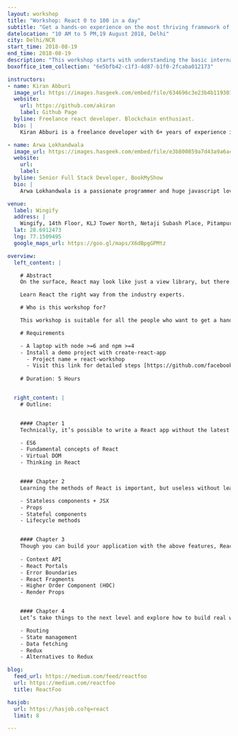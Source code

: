 ```yaml
---
layout: workshop
title: "Workshop: React 0 to 100 in a day"
subtitle: "Get a hands-on experience on the most thriving framework of 2018 and create your own React.js application"
datelocation: "10 AM to 5 PM,19 August 2018, Delhi"
city: Delhi/NCR
start_time: 2018-08-19
end_time: 2018-08-19
description: "This workshop starts with understanding the basic internals of React before exploring how to \"think in React\", best practices and solutions to real problems that you will experience while building an application."
boxoffice_item_collection: "6e5bfb42-c1f3-4d87-b1f0-2fcaba012173"

instructors:
- name: Kiran Abburi
  image_url: https://images.hasgeek.com/embed/file/634696c3e23b4b11930160bc77dc106f
  website:
    url: https://github.com/akiran
    label: Github Page
  byline: Freelance react developer. Blockchain enthusiast.
  bio: |
    Kiran Abburi is a freelance developer with 6+ years of experience in web development. He primarily works on reactjs, nodejs and GraphQL projects. He is also an organizer of the Reactjs Bangalore meetup group.

- name: Arwa Lokhandwala
  image_url: https://images.hasgeek.com/embed/file/e3b800859a7d43a9a6ac95cecec6cbbf
  website:
    url: 
    label: 
  byline: Senior Full Stack Developer, BookMyShow
  bio: |
    Arwa Lokhandwala is a passionate programmer and huge javascript lover who wants to create the best possible thing and deliver the best experience which a user can ever have. Currently working at BookMyShow as a Senior Full Stack Developer responsible for delivering the best possible experience on Mobile-Web/Desktop. Previous to this she was working for Jio as a Backend developer, responsible for handling Jio Cinemas and Jio XpressNews application. She always try to find a better way of doing the existing thing and she would love to share some insights on what she have learned so far.

venue:
  label: Wingify
  address: |
    Wingify, 14th Floor, KLJ Tower North, Netaji Subash Place, Pitampura, New Delhi, Delhi 110034
  lat: 28.6912473
  lng: 77.1509495
  google_maps_url: https://goo.gl/maps/X6dBpgGPMtz

overview:
  left_content: |

    # Abstract
    On the surface, React may look like just a view library, but there is big ecosystem that revolves around it. This workshop starts with understanding the basic internals of React before exploring how to “think in React”, best practices and solutions to real problems that you will experience while building an application.

    Learn React the right way from the industry experts.

    # Who is this workshop for?

    This workshop is suitable for all the people who want to get a hands-on experience on the most thriving framework of 2018. At the end of this workshop you would be able to create your own React.js application.

    # Requirements

    - A laptop with node >=6 and npm >=4
    - Install a demo project with create-react-app 
      - Project name = react-workshop
      - Visit this link for detailed steps [https://github.com/facebook/create-react-app](https://github.com/facebook/create-react-app)
  
    # Duration: 5 Hours


  right_content: |
    # Outline:


    #### Chapter 1
    Technically, it’s possible to write a React app without the latest version of JavaScript, but it won’t be easy. We’ll learn the good parts that make it easier to write maintainable code with React. Let’s also find the reason behind React’s popularity, what makes it so good?

    - ES6
    - Fundamental concepts of React
    - Virtual DOM
    - Thinking in React


    #### Chapter 2
    Learning the methods of React is important, but useless without learning how to `“Think in React”`. Let’s understand the patterns that make your components extremely reusable and your application more declarative.

    - Stateless components + JSX
    - Props
    - Stateful components
    - Lifecycle methods


    #### Chapter 3
    Though you can build your application with the above features, React offers us some additional amazing features which comes pretty handy when you actually create a real life application. We will cover HOW & WHEN to use these amazing concepts.
    
    - Context API
    - React Portals
    - Error Boundaries
    - React Fragments
    - Higher Order Component (HOC)
    - Render Props


    #### Chapter 4
    Let’s take things to the next level and explore how to build real world applications that handle state and deal with data. If you have heard of state management libraries like redux or mobx, you’ll learn how and more importantly when to use them to get the maximum benefit.

    - Routing
    - State management
    - Data fetching
    - Redux
    - Alternatives to Redux

blog:
  feed_url: https://medium.com/feed/reactfoo
  url: https://medium.com/reactfoo
  title: ReactFoo

hasjob:
  url: https://hasjob.co?q=react
  limit: 8

---
```

